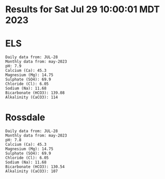 # Results for Sat Jul 29 10:00:01 MDT 2023
# ELS
```
Daily data from: JUL-28
Monthly data from: may-2023
pH: 7.9
Calcium (Ca): 45.3
Magnesium (Mg): 14.75
Sulphate (SO4): 69.9
Chloride (Cl): 6.05
Sodium (Na): 11.68
Bicarbonate (HCO3): 139.08
Alkalinity (CaCO3): 114
```
# Rossdale
```
Daily data from: JUL-28
Monthly data from: may-2023
pH: 7.8
Calcium (Ca): 45.3
Magnesium (Mg): 14.75
Sulphate (SO4): 69.9
Chloride (Cl): 6.05
Sodium (Na): 11.68
Bicarbonate (HCO3): 130.54
Alkalinity (CaCO3): 107
```
